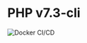 # PHP v7.3-cli

![Docker CI/CD](https://github.com/nathane/php/workflows/Docker%20CI/CD/badge.svg?branch=7.3-cli)
